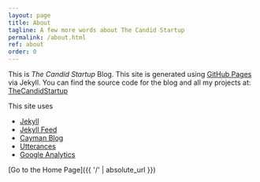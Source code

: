 ```yaml
---
layout: page
title: About
tagline: A few more words about The Candid Startup
permalink: /about.html
ref: about
order: 0
---
```


This is _The Candid Startup_ Blog. This site is generated using [GitHub Pages](https://pages.github.com/) via Jekyll. You can find the source code for the blog and all my projects at: [TheCandidStartup](https://github.com/TheCandidStartup)

This site uses
- [Jekyll](https://github.com/jekyll/jekyll)
- [Jekyll Feed](https://github.com/jekyll/jekyll-feed)
- [Cayman Blog](https://github.com/lorepirri/cayman-blog)
- [Utterances](https://github.com/utterance/utterances)
- [Google Analytics](https://analytics.google.com)


[Go to the Home Page]({{ '/' | absolute_url }})
